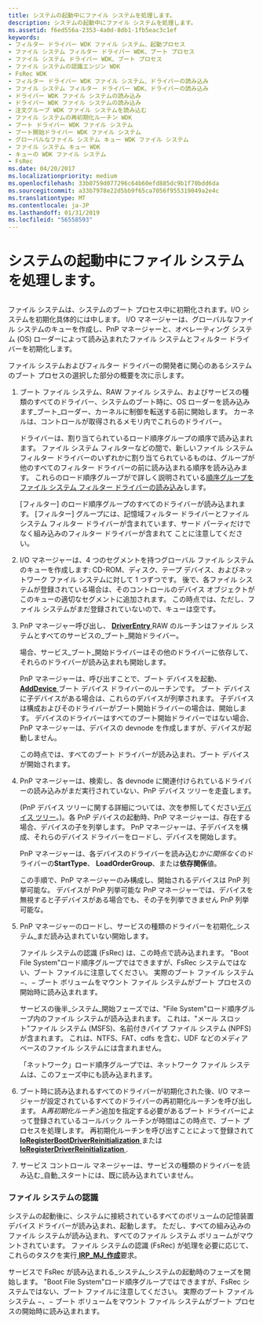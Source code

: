 ```yaml
---
title: システムの起動中にファイル システムを処理します。
description: システムの起動中にファイル システムを処理します。
ms.assetid: f6ed556a-2353-4a0d-8db1-1fb5eac3c1ef
keywords:
- フィルター ドライバー WDK ファイル システム、起動プロセス
- ファイル システム フィルター ドライバー WDK、ブート プロセス
- ファイル システム ドライバー WDK、ブート プロセス
- ファイル システムの認識エンジン WDK
- FsRec WDK
- フィルター ドライバー WDK ファイル システム、ドライバーの読み込み
- ファイル システム フィルター ドライバー WDK、ドライバーの読み込み
- ドライバー WDK ファイル システムの読み込み
- ドライバー WDK ファイル システムの読み込み
- 注文グループ WDK ファイル システムを読み込む
- ファイル システムの再初期化ルーチン WDK
- ブート ドライバー WDK ファイル システム
- ブート開始ドライバー WDK ファイル システム
- グローバルなファイル システム キュー WDK ファイル システム
- ファイル システム キュー WDK
- キューの WDK ファイル システム
- FsRec
ms.date: 04/20/2017
ms.localizationpriority: medium
ms.openlocfilehash: 33b0759d077296c64b60efd885dc9b1f70bdd6da
ms.sourcegitcommit: a33b7978e22d5bb9f65ca7056f955319049a2e4c
ms.translationtype: MT
ms.contentlocale: ja-JP
ms.lasthandoff: 01/31/2019
ms.locfileid: "56558593"
---
```

# <a name="what-happens-to-file-systems-during-system-boot"></a>システムの起動中にファイル システムを処理します。


## <span id="ddk_what_happens_to_file_systems_during_system_boot_if"></span><span id="DDK_WHAT_HAPPENS_TO_FILE_SYSTEMS_DURING_SYSTEM_BOOT_IF"></span>


ファイル システムは、システムのブート プロセス中に初期化されます。I/O システムを初期化具体的には中します。 I/O マネージャーは、グローバルなファイル システムのキューを作成し、PnP マネージャーと、オペレーティング システム (OS) ローダーによって読み込まれたファイル システムとフィルター ドライバーを初期化します。

ファイル システムおよびフィルター ドライバーの開発者に関心のあるシステムのブート プロセスの選択した部分の概要を次に示します。

1.  ブート ファイル システム、RAW ファイル システム、およびサービスの種類のすべてのドライバー、システムのブート時に、OS ローダーを読み込みます\_ブート\_ローダー、カーネルに制御を転送する前に開始します。 カーネルは、コントロールが取得されるメモリ内でこれらのドライバー。

    ドライバーは、割り当てられているロード順序グループの順序で読み込まれます。 ファイル システム フィルターなどの間で、新しいファイル システム フィルター ドライバーのいずれかに割り当てられているものは、グループが他のすべてのフィルター ドライバーの前に読み込まれる順序を読み込みます。 これらのロード順序グループがで詳しく説明されている[順序グループをファイル システム フィルター ドライバーの読み込み](load-order-groups-for-file-system-filter-drivers.md)します。

    [フィルター] のロード順序グループのすべてのドライバーが読み込まれます。 [フィルター] グループには、記憶域フィルター ドライバーとファイル システム フィルター ドライバーが含まれています、サード パーティだけでなく組み込みのフィルター ドライバーが含まれて ことに注意してください。

2.  I/O マネージャーは、4 つのセグメントを持つグローバル ファイル システムのキューを作成します: CD-ROM、ディスク、テープ デバイス、およびネットワーク ファイル システムに対して 1 つずつです。 後で、各ファイル システムが登録されている場合は、そのコントロールのデバイス オブジェクトがこのキューの適切なセグメントに追加されます。 この時点では、ただし、ファイル システムがまだ登録されていないので、キューは空です。

3.  PnP マネージャー呼び出し、 [ **DriverEntry** ](https://msdn.microsoft.com/library/windows/hardware/ff544113) RAW のルーチンはファイル システムとすべてのサービスの\_ブート\_開始ドライバー。

    場合、サービス\_ブート\_開始ドライバーはその他のドライバーに依存して、それらのドライバーが読み込まれも開始します。

    PnP マネージャーは、呼び出すことで、ブート デバイスを起動、 [ **AddDevice** ](https://msdn.microsoft.com/library/windows/hardware/ff540521)ブート デバイス ドライバーのルーチンです。 ブート デバイスに子デバイスがある場合は、これらのデバイスが列挙されます。 子デバイスは構成およびそのドライバーがブート開始ドライバーの場合は、開始します。 デバイスのドライバーはすべてのブート開始ドライバーではない場合、PnP マネージャーは、デバイスの devnode を作成しますが、デバイスが起動しません。

    この時点では、すべてのブート ドライバーが読み込まれ、ブート デバイスが開始されます。

4.  PnP マネージャーは、検索し、各 devnode に関連付けられているドライバーの読み込みがまだ実行されていない、PnP デバイス ツリーを走査します。

    (PnP デバイス ツリーに関する詳細については、次を参照してください[デバイス ツリー](https://msdn.microsoft.com/library/windows/hardware/ff543194)。)。各 PnP デバイスの起動時、PnP マネージャーは、存在する場合、デバイスの子を列挙します。 PnP マネージャーは、子デバイスを構成、それらのデバイス ドライバーをロードし、デバイスを開始します。

    PnP マネージャーは、各デバイスのドライバーを読み込む*かに関係なく*のドライバーの**StartType**、 **LoadOrderGroup**、または**依存関係**値。

    この手順で、PnP マネージャーのみ構成し、開始されるデバイスは PnP 列挙可能な。 デバイスが PnP 列挙可能な PnP マネージャーでは、デバイスを無視すると子デバイスがある場合でも、その子を列挙できません PnP 列挙可能な。

5.  PnP マネージャーのロードし、サービスの種類のドライバーを初期化\_システム\_まだ読み込まれていない開始します。

    ファイル システムの認識 (FsRec) は、この時点で読み込まれます。 "Boot File System"ロード順序グループではできますが、FsRec システムではない、ブート ファイルに注意してください。 実際のブート ファイル システム −、− ブート ボリュームをマウント ファイル システムがブート プロセスの開始時に読み込まれます。

    サービスの後半\_システム\_開始フェーズでは、"File System"ロード順序グループ内のファイル システムが読み込まれます。 これは、"メール スロット"ファイル システム (MSFS)、名前付きパイプ ファイル システム (NPFS) が含まれます。 これは、NTFS、FAT、cdfs を含む、UDF などのメディア ベースのファイル システムには含まれません。

    「ネットワーク」ロード順序グループでは、ネットワーク ファイル システムは、このフェーズ中にも読み込まれます。

6.  ブート時に読み込まれるすべてのドライバーが初期化された後、I/O マネージャーが設定されているすべてのドライバーの再初期化ルーチンを呼び出します。 A*再初期化ルーチン*追加を指定する必要があるブート ドライバーによって登録されているコールバック ルーチンが時間はこの時点で、ブート プロセスを処理します。 再初期化ルーチンを呼び出すことによって登録されて[ **IoRegisterBootDriverReinitialization** ](https://msdn.microsoft.com/library/windows/hardware/ff549494)または[ **IoRegisterDriverReinitialization** ](https://msdn.microsoft.com/library/windows/hardware/ff549511).

7.  サービス コントロール マネージャーは、サービスの種類のドライバーを読み込む\_自動\_スタートには、既に読み込まれていません。

### <a name="span-idddkfilesystemrecognizerifspanspan-idddkfilesystemrecognizerifspanfile-system-recognizer"></a><span id="ddk_file_system_recognizer_if"></span><span id="DDK_FILE_SYSTEM_RECOGNIZER_IF"></span>ファイル システムの認識

システムの起動後に、システムに接続されているすべてのボリュームの記憶装置デバイス ドライバーが読み込まれ、起動します。 ただし、すべての組み込みのファイル システムが読み込まれ、すべてのファイル システム ボリュームがマウントされています。 ファイル システムの認識 (FsRec) が処理を必要に応じて、これらのタスクを実行[ **IRP\_MJ\_作成**](https://msdn.microsoft.com/library/windows/hardware/ff548630)要求。

サービスで FsRec が読み込まれる\_システム\_システムの起動時のフェーズを開始します。 "Boot File System"ロード順序グループではできますが、FsRec システムではない、ブート ファイルに注意してください。 実際のブート ファイル システム −、− ブート ボリュームをマウント ファイル システムがブート プロセスの開始時に読み込まれます。

 

 




